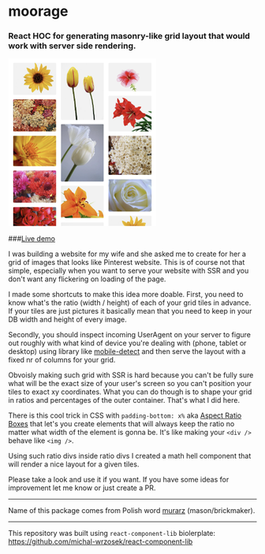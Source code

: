 # moorage

### React HOC for generating masonry-like grid layout that would work with server side rendering.

<img src="/demo.png" width="300px" />

###[Live demo](https://github.com/michal-wrzosek/moorage)

I was building a website for my wife and she asked me to create for her a grid of images that looks like Pinterest website. This is of course not that simple, especially when you want to serve your website with SSR and you don't want any flickering on loading of the page.

I made some shortcuts to make this idea more doable. First, you need to know what's the ratio (width / height) of each of your grid tiles in advance. If your tiles are just pictures it basically mean that you need to keep in your DB width and height of every image.

Secondly, you should inspect incoming UserAgent on your server to figure out roughly with what kind of device you're dealing with (phone, tablet or desktop) using library like [mobile-detect](https://github.com/hgoebl/mobile-detect.js) and then serve the layout with a fixed nr of columns for your grid.

Obvoisly making such grid with SSR is hard because you can't be fully sure what will be the exact size of your user's screen so you can't position your tiles to exact xy coordinates. What you can do though is to shape your grid in ratios and percentages of the outer container. That's what I did here.

There is this cool trick in CSS with `padding-bottom: x%` aka [Aspect Ratio Boxes](https://css-tricks.com/aspect-ratio-boxes/) that let's you create elements that will always keep the ratio no matter what width of the element is gonna be. It's like making your `<div />` behave like `<img />`.

Using such ratio divs inside ratio divs I created a math hell component that will render a nice layout for a given tiles.

Please take a look and use it if you want. If you have some ideas for improvement let me know or just create a PR.

---

Name of this package comes from Polish word [murarz](https://translate.google.pl/#view=home&op=translate&sl=pl&tl=en&text=murarz) (mason/brickmaker).

---

This repository was built using `react-component-lib` biolerplate:
https://github.com/michal-wrzosek/react-component-lib
